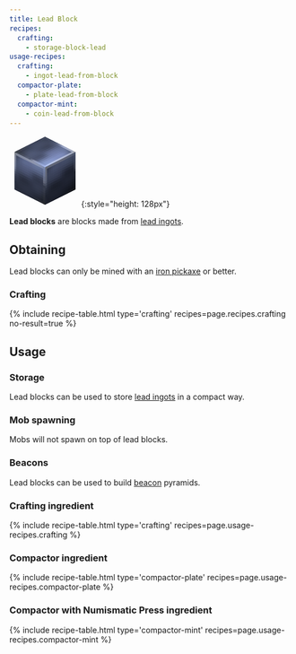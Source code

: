 ```yaml
---
title: Lead Block
recipes:
  crafting:
    - storage-block-lead
usage-recipes:
  crafting:
    - ingot-lead-from-block
  compactor-plate:
    - plate-lead-from-block
  compactor-mint:
    - coin-lead-from-block
---
```


![Lead block](/assets/images/thermal-foundation/storage-block-lead.png){:style="height: 128px"}


**Lead blocks** are blocks made from [lead
ingots](/docs/thermal-foundation/items/materials/ingots/lead-ingot/).


Obtaining
---------

Lead blocks can only be mined with an [iron
pickaxe](https://minecraft.gamepedia.com/Pickaxe) or better.

### Crafting
{% include recipe-table.html type='crafting' recipes=page.recipes.crafting no-result=true %}


Usage
-----

### Storage
Lead blocks can be used to store [lead
ingots](/docs/thermal-foundation/items/materials/ingots/lead-ingot/) in a
compact way.

### Mob spawning
Mobs will not spawn on top of lead blocks.

### Beacons
Lead blocks can be used to build
[beacon](https://minecraft.gamepedia.com/Beacon) pyramids.

### Crafting ingredient
{% include recipe-table.html type='crafting' recipes=page.usage-recipes.crafting %}

### Compactor ingredient
{% include recipe-table.html type='compactor-plate' recipes=page.usage-recipes.compactor-plate %}

### Compactor with Numismatic Press ingredient
{% include recipe-table.html type='compactor-mint' recipes=page.usage-recipes.compactor-mint %}
